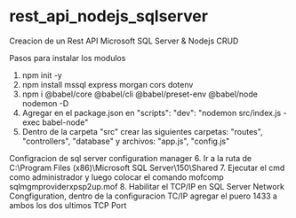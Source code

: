 # rest_api_nodejs_sqlserver
Creacion de un Rest API Microsoft SQL Server &amp; Nodejs CRUD

Pasos para instalar los modulos
1. npm init -y
2. npm install mssql express morgan cors dotenv
3. npm i @babel/core @babel/cli @babel/preset-env @babel/node nodemon -D
4. Agregar en el package.json en "scripts": "dev": "nodemon src/index.js -exec babel-node"
5. Dentro de la carpeta "src" crear las siguientes carpetas: "routes", "controllers", "database" y archivos: "app.js", "config.js"

Configracion de sql server configuration manager
6. Ir a la ruta de C:\Program Files (x86)\Microsoft SQL Server\150\Shared
7. Ejecutar el cmd como administrador y luego colocar el comando mofcomp sqlmgmproviderxpsp2up.mof
8. Habilitar el TCP/IP en SQL Server Network Congfiguration, dentro de la configuracion TC/IP agregar el puero 1433 a ambos los dos ultimos TCP Port